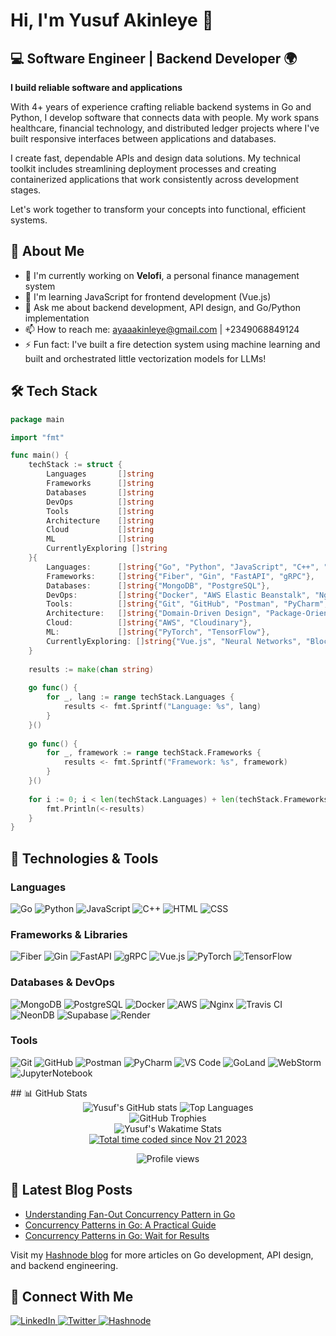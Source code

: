 # Hi, I'm Yusuf Akinleye 👋

## 💻 Software Engineer | Backend Developer 🌍

**I build reliable software and applications**

With 4+ years of experience crafting reliable backend systems in Go and Python, I develop software that connects data with people. My work spans healthcare, financial technology, and distributed ledger projects where I've built responsive interfaces between applications and databases.

I create fast, dependable APIs and design data solutions. My technical toolkit includes streamlining deployment processes and creating containerized applications that work consistently across development stages.

Let's work together to transform your concepts into functional, efficient systems.

## 🚀 About Me
* 🔭 I'm currently working on **Velofi**, a personal finance management system
* 🌱 I'm learning JavaScript for frontend development (Vue.js)
* 💬 Ask me about backend development, API design, and Go/Python implementation
* 📫 How to reach me: [ayaaakinleye@gmail.com](mailto:ayaaakinleye@gmail.com) | +2349068849124
* ⚡ Fun fact: I've built a fire detection system using machine learning and built and orchestrated little vectorization models for LLMs!

## 🛠️ Tech Stack

```go
package main

import "fmt"

func main() {
    techStack := struct {
        Languages       []string
        Frameworks      []string
        Databases       []string
        DevOps          []string
        Tools           []string
        Architecture    []string
        Cloud           []string
        ML              []string
        CurrentlyExploring []string
    }{
        Languages:      []string{"Go", "Python", "JavaScript", "C++", "HTML", "CSS3"},
        Frameworks:     []string{"Fiber", "Gin", "FastAPI", "gRPC"},
        Databases:      []string{"MongoDB", "PostgreSQL"},
        DevOps:         []string{"Docker", "AWS Elastic Beanstalk", "Nginx", "Travis CI"},
        Tools:          []string{"Git", "GitHub", "Postman", "PyCharm", "JupyterNotebook"},
        Architecture:   []string{"Domain-Driven Design", "Package-Oriented Design", "RESTful APIs"},
        Cloud:          []string{"AWS", "Cloudinary"},
        ML:             []string{"PyTorch", "TensorFlow"},
        CurrentlyExploring: []string{"Vue.js", "Neural Networks", "Blockchain Integration"},
    }
    
    results := make(chan string)
    
    go func() { 
        for _, lang := range techStack.Languages {
            results <- fmt.Sprintf("Language: %s", lang)
        }
    }()
    
    go func() {
        for _, framework := range techStack.Frameworks {
            results <- fmt.Sprintf("Framework: %s", framework)
        }
    }()
    
    for i := 0; i < len(techStack.Languages) + len(techStack.Frameworks); i++ {
        fmt.Println(<-results)
    }
}
```

## 🧰 Technologies & Tools

### Languages
<p>
  <img alt="Go" src="https://img.shields.io/badge/-Go-00ADD8?style=flat-square&logo=go&logoColor=white" />
  <img alt="Python" src="https://img.shields.io/badge/-Python-3776AB?style=flat-square&logo=python&logoColor=white" />
  <img alt="JavaScript" src="https://img.shields.io/badge/-JavaScript-F7DF1E?style=flat-square&logo=javascript&logoColor=black" />
  <img alt="C++" src="https://img.shields.io/badge/-C++-00599C?style=flat-square&logo=cplusplus&logoColor=white" />
  <img alt="HTML" src="https://img.shields.io/badge/-HTML5-E34F26?style=flat-square&logo=html5&logoColor=white" />
  <img alt="CSS" src="https://img.shields.io/badge/-CSS3-1572B6?style=flat-square&logo=css3&logoColor=white" />
</p>

### Frameworks & Libraries
<p>
  <img alt="Fiber" src="https://img.shields.io/badge/-Fiber-00ACD7?style=flat-square&logo=go&logoColor=white" />
  <img alt="Gin" src="https://img.shields.io/badge/-Gin-00ADD8?style=flat-square&logo=go&logoColor=white" />
  <img alt="FastAPI" src="https://img.shields.io/badge/-FastAPI-009688?style=flat-square&logo=fastapi&logoColor=white" />
  <img alt="gRPC" src="https://img.shields.io/badge/-gRPC-2DA6B0?style=flat-square&logo=google&logoColor=white" />
  <img alt="Vue.js" src="https://img.shields.io/badge/-Vue.js-4FC08D?style=flat-square&logo=vue.js&logoColor=white" />
  <img alt="PyTorch" src="https://img.shields.io/badge/-PyTorch-EE4C2C?style=flat-square&logo=pytorch&logoColor=white" />
  <img alt="TensorFlow" src="https://img.shields.io/badge/-TensorFlow-FF6F00?style=flat-square&logo=tensorflow&logoColor=white" />
</p>

### Databases & DevOps
<p>
  <img alt="MongoDB" src="https://img.shields.io/badge/-MongoDB-47A248?style=flat-square&logo=mongodb&logoColor=white" />
  <img alt="PostgreSQL" src="https://img.shields.io/badge/-PostgreSQL-336791?style=flat-square&logo=postgresql&logoColor=white" />
  <img alt="Docker" src="https://img.shields.io/badge/-Docker-2496ED?style=flat-square&logo=docker&logoColor=white" />
  <img alt="AWS" src="https://img.shields.io/badge/-AWS-232F3E?style=flat-square&logo=amazon-aws&logoColor=white" />
  <img alt="Nginx" src="https://img.shields.io/badge/-Nginx-269539?style=flat-square&logo=nginx&logoColor=white" />
  <img alt="Travis CI" src="https://img.shields.io/badge/-Travis_CI-3EAAAF?style=flat-square&logo=travis-ci&logoColor=white" />
  <img alt="NeonDB" src="https://img.shields.io/badge/-NeonDB-00E699?style=flat-square&logo=neon&logoColor=white" />
  <img alt="Supabase" src="https://img.shields.io/badge/-Supabase-3FCF8E?style=flat-square&logo=supabase&logoColor=white" />
  <img alt="Render" src="https://img.shields.io/badge/-Render-46E3B7?style=flat-square&logo=render&logoColor=white" />
</p>

### Tools
<p>
  <img alt="Git" src="https://img.shields.io/badge/-Git-F05032?style=flat-square&logo=git&logoColor=white" />
  <img alt="GitHub" src="https://img.shields.io/badge/-GitHub-181717?style=flat-square&logo=github&logoColor=white" />
  <img alt="Postman" src="https://img.shields.io/badge/-Postman-FF6C37?style=flat-square&logo=postman&logoColor=white" />
  <img alt="PyCharm" src="https://img.shields.io/badge/-PyCharm-000000?style=flat-square&logo=pycharm&logoColor=white" />
  <img alt="VS Code" src="https://img.shields.io/badge/-VS%20Code-007ACC?style=flat-square&logo=visual-studio-code&logoColor=white" />
  <img alt="GoLand" src="https://img.shields.io/badge/-GoLand-000000?style=flat-square&logo=goland&logoColor=white" />
  <img alt="WebStorm" src="https://img.shields.io/badge/-WebStorm-000000?style=flat-square&logo=webstorm&logoColor=white" />
  <img alt="JupyterNotebook" src="https://img.shields.io/badge/-Jupyter-F37626?style=flat-square&logo=jupyter&logoColor=white" />
</p>
## 📊 GitHub Stats
<div align="center"> 
    <img src="https://github-readme-stats.vercel.app/api?username=TheBraveByte&show_icons=true&theme=radical" alt="Yusuf's GitHub stats" /> 
    <img src="https://github-readme-stats.vercel.app/api/top-langs/?username=TheBraveByte&layout=compact&theme=radical" alt="Top Languages" /> 
</div> 

<div align="center"> <img src="https://github-profile-trophy.vercel.app/?username=TheBraveByte&theme=onedark" alt="GitHub Trophies" /> </div> 
<div align="center"> <img src="https://github-readme-stats.vercel.app/api/wakatime?username=bravebyte_&theme=radical" alt="Yusuf's Wakatime Stats" /> </div> 
<div align="center"> <a href="https://wakatime.com/@bravebyte_"> 
    <a href="https://wakatime.com/@018bf172-272c-4d25-9859-84617c8d2e14">
        <img src="https://wakatime.com/badge/user/018bf172-272c-4d25-9859-84617c8d2e14.svg" alt="Total time coded since Nov 21 2023" />
    </a> 
</div>

<!-- ### 🏆 Coding Profiles

<p align="center">
  <img src="https://leetcard.jacoblin.cool/_ayaa__?theme=dark&font=Roboto&ext=contest" alt="LeetCode Stats" />
</p>

<p align="center">
  <img src="https://img.shields.io/badge/HackerRank-@ayaaakinleye-brightgreen?style=for-the-badge&logo=hackerrank" alt="HackerRank Profile" />
</p> -->

<p align="center">
  <img src="https://komarev.com/ghpvc/?username=TheBraveByte&color=blue" alt="Profile views" />
</p>

<!-- 
## 🔍 Featured Projects

* **Velofi** - Personal finance management system with secure transaction tracking
* **Numeris** - Invoice management system with JWT authentication and MongoDB
* **Machine-Learning Fire Detection** - Dual-node IoT system using ESP32 and Raspberry Pi for real-time fire detection
* **GoRide** - Ride-hailing platform for 2,300+ concurrent campus users
* **Wayg** - Digital gift card platform with a loyalty point system (at Volomn)
-->

## 📝 Latest Blog Posts
<!-- BLOG-POST-LIST:START -->
- [Understanding Fan-Out Concurrency Pattern in Go](https://ayaacodes.hashnode.dev/understanding-fan-out-concurrency-pattern-in-go)
- [Concurrency Patterns in Go: A Practical Guide](https://ayaacodes.hashnode.dev/concurrency-patterns-in-go-a-practical-guide)
- [Concurrency Patterns in Go: Wait for Results](https://ayaacodes.hashnode.dev/concurrency-patterns-in-go-a-practical-guide)
<!-- BLOG-POST-LIST:END -->

Visit my [Hashnode blog](https://ayaacodes.hashnode.dev/) for more articles on Go development, API design, and backend engineering.

## 🤝 Connect With Me
<p align=""> <a href="https://www.linkedin.com/in/yusuf-akinleye-bb35981b4/" target="_blank"> 
    <img src="https://img.shields.io/badge/LinkedIn-%230A66C2.svg?style=for-the-badge&logo=linkedin&logoColor=white" alt="LinkedIn" /> </a> 
    <a href="https://x.com/TheBraveByte" target="_blank"> <img src="https://img.shields.io/badge/Twitter-%231DA1F2.svg?style=for-the-badge&logo=twitter&logoColor=white" alt="Twitter" /> </a> 
    <a href="https://ayaacodes.hashnode.dev/" target="_blank"> <img src="https://img.shields.io/badge/Hashnode-2962FF?style=for-the-badge&logo=hashnode&logoColor=white" alt="Hashnode" /> </a> 
</p
